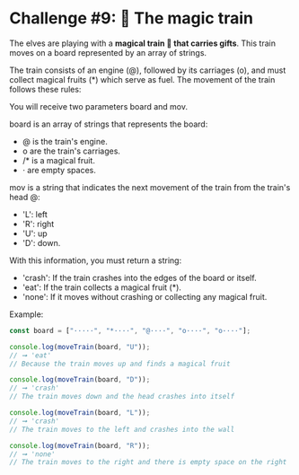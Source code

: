 # Challenge #9: 🚂 The magic train

The elves are playing with a **magical train 🚂 that carries gifts**. This train moves on a board represented by an array of strings.

The train consists of an engine (@), followed by its carriages (o), and must collect magical fruits (\*) which serve as fuel. The movement of the train follows these rules:

You will receive two parameters board and mov.

board is an array of strings that represents the board:

- @ is the train's engine.
- o are the train's carriages.
- /\* is a magical fruit.
- · are empty spaces.

mov is a string that indicates the next movement of the train from the train's head @:

- 'L': left
- 'R': right
- 'U': up
- 'D': down.

With this information, you must return a string:

- 'crash': If the train crashes into the edges of the board or itself.
- 'eat': If the train collects a magical fruit (\*).
- 'none': If it moves without crashing or collecting any magical fruit.

Example:

```javascript
const board = ["·····", "*····", "@····", "o····", "o····"];

console.log(moveTrain(board, "U"));
// ➞ 'eat'
// Because the train moves up and finds a magical fruit

console.log(moveTrain(board, "D"));
// ➞ 'crash'
// The train moves down and the head crashes into itself

console.log(moveTrain(board, "L"));
// ➞ 'crash'
// The train moves to the left and crashes into the wall

console.log(moveTrain(board, "R"));
// ➞ 'none'
// The train moves to the right and there is empty space on the right
```
